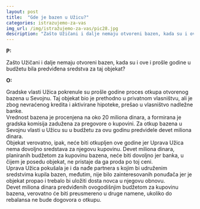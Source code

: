 ```yaml
---
layout: post
title:  "Gde je bazen u Užicu?"
categories: istrazujemo-za-vas
img_url: /img/istražujemo-za-vas/pic28.jpg
description: "Zašto Užičani i dalje nemaju otvoreni bazen, kada su i ove i prošle godine u budžetu bila predviđena sredstva za taj objekat?"
---
```


**P:**

Zašto Užičani i dalje nemaju otvoreni bazen, kada su i ove i prošle godine u budžetu bila predviđena sredstva za taj objekat?


**O:**
<div class="justify">
Gradske vlasti Užica pokrenule su prošle godine proces otkupa otvorenog bazena u Sevojnu. Taj objekat bio je prethodno u privatnom vlasništvu, ali je zbog nevraćenog kredita i aktivirane hipoteke, prešao u vlasništvo nadležne banke.<br/>
Vrednost bazena je procenjena na oko 20 miliona dinara, a formirana je gradska komisija zadužena za pregovore o kupovini. Za otkup bazena u Sevojnu vlasti u Užicu su u budžetu za ovu godinu predvidele devet miliona dinara.<br/>
Objekat verovatno, ipak, neće biti otkupljen ove godine jer Uprava Užica nema dovoljno sredstava za njegovu kupovinu. Devet miliona dinara, planiranih budžetom za kupovinu bazena, neće biti dovoljno jer banka, u čijem je posedu objekat, ne pristaje da ga proda po toj ceni.<br/>
Uprava Užica pokušala je i da nađe partnera s kojim bi udruženim sredstvima kupila bazen, međutim, nije bilo zainteresovanih ponuđača jer je objekat propao i trebalo bi uložiti dosta novca u njegovu obnovu.<br/>
Devet miliona dinara predviđenih ovogodišnjim budžetom za kupovinu bazena, verovatno će biti preusmereno u druge namene, ukoliko do rebalansa ne bude dogovora o otkupu.<br/>
</div>